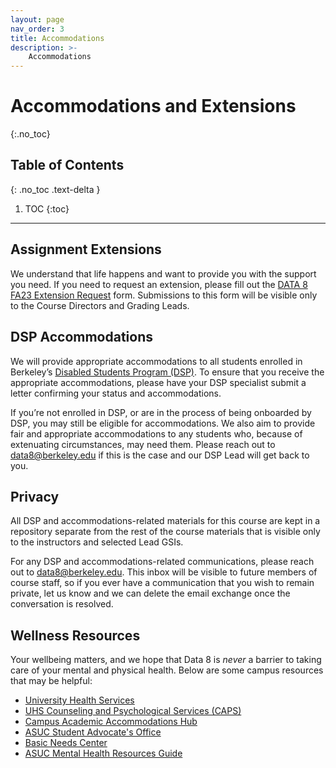 ```yaml
---
layout: page
nav_order: 3
title: Accommodations
description: >-
    Accommodations
---
```


# Accommodations and Extensions
{:.no_toc}

## Table of Contents
{: .no_toc .text-delta }

1. TOC
{:toc}

---

## Assignment Extensions

We understand that life happens and want to provide you with the support you need. If you need to request an extension, please fill out the [DATA 8 FA23 Extension Request](https://docs.google.com/forms/d/e/1FAIpQLSdPY_gOcPqEp4ccDxNTHpj0e6BiM7WFhK1t7tVmzFEJWNwfbg/viewform?usp=sf_link) form. Submissions to this form will be visible only to the Course Directors and Grading Leads.

## DSP Accommodations

We will provide appropriate accommodations to all students enrolled in Berkeley’s [Disabled Students Program (DSP)](https://dsp.berkeley.edu/). To ensure that you receive the appropriate accommodations, please have your DSP specialist submit a letter confirming your status and accommodations.

If you’re not enrolled in DSP, or are in the process of being onboarded by DSP, you may still be eligible for accommodations. We also aim to provide fair and appropriate accommodations to any students who, because of extenuating circumstances, may need them. Please reach out to data8@berkeley.edu if this is the case and our DSP Lead will get back to you.

## Privacy

All DSP and accommodations-related materials for this course are kept in a repository separate from the rest of the course materials that is visible only to the instructors and selected Lead GSIs.

For any DSP and accommodations-related communications, please reach out to data8@berkeley.edu. This inbox will be visible to future members of course staff, so if you ever have a communication that you wish to remain private, let us know and we can delete the email exchange once the conversation is resolved.

## Wellness Resources

Your wellbeing matters, and we hope that Data 8 is _never_ a barrier to taking care of your mental and physical health. Below are some campus resources that may be helpful:

* [University Health Services](https://uhs.berkeley.edu/)
* [UHS Counseling and Psychological Services (CAPS)](https://uhs.berkeley.edu/caps)
* [Campus Academic Accommodations Hub](https://evcp.berkeley.edu/programs-resources/academic-accommodations-hub)
* [ASUC Student Advocate's Office](https://advocate.berkeley.edu/)
* [Basic Needs Center](https://basicneeds.berkeley.edu/)
* [ASUC Mental Health Resources Guide](https://asuc.org/wp-content/uploads/2018/02/Mental-Health-Resources.pdf)

<script src="../assets/darkmode.js"></script>
<script>
  window.addEventListener("DOMContentLoaded", (event) => {
    onLoad();
});
</script>
